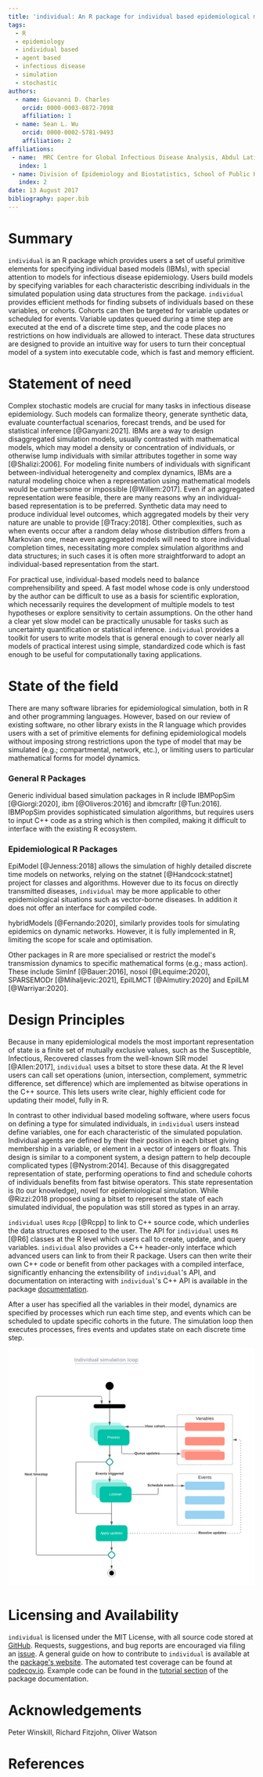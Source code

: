 ```yaml
---
title: 'individual: An R package for individual based epidemiological models'
tags:
  - R
  - epidemiology
  - individual based
  - agent based
  - infectious disease
  - simulation
  - stochastic
authors:
  - name: Giovanni D. Charles
    orcid: 0000-0003-0872-7098
    affiliation: 1
  - name: Sean L. Wu
    orcid: 0000-0002-5781-9493
    affiliation: 2
affiliations:
 - name:  MRC Centre for Global Infectious Disease Analysis, Abdul Latif Jameel Institute for Disease and Emergency Analytics (J-IDEA), Imperial College London, London, UK.
   index: 1
 - name: Division of Epidemiology and Biostatistics, School of Public Health, University of California, Berkeley, CA 94720, USA
   index: 2
date: 13 August 2017
bibliography: paper.bib
---
```


# Summary

`individual` is an R package which provides users a set of useful primitive elements
for specifying individual based models (IBMs), with special attention to models
for infectious disease epidemiology. 
Users build models by specifying variables for each characteristic describing individuals 
in the simulated population using data structures from the package.
`individual` provides efficient methods for finding
subsets of individuals based on these variables, or cohorts. Cohorts can then
be targeted for variable updates or scheduled for events.
Variable updates queued during a time step are executed at the end of a discrete time step,
and the code places no restrictions on how individuals are allowed to interact.
These data structures are designed to provide an intuitive way for users to turn their conceptual
model of a system into executable code, which is fast and memory efficient.

# Statement of need

Complex stochastic models are crucial for many tasks 
in infectious disease epidemiology.
Such models can formalize theory, generate synthetic data, evaluate counterfactual 
scenarios, forecast trends, and be used for statistical inference [@Ganyani:2021]. IBMs are a way to 
design disaggregated simulation models, usually contrasted
with mathematical models, which may model a density or concentration
of individuals, or otherwise lump individuals with similar attributes together in some
way [@Shalizi:2006]. For modeling finite numbers of individuals with significant
between-individual heterogeneity and complex dynamics, IBMs are a natural modeling
choice when a representation using mathematical models would be cumbersome
or impossible [@Willem:2017]. Even if an aggregated representation were feasible, there are many 
reasons why an individual-based representation is to be preferred. Synthetic data
may need to produce individual level outcomes, which aggregated models by their very 
nature are unable to provide [@Tracy:2018]. Other complexities, such as when events occur after
a random delay whose distribution differs from a Markovian
one, mean even aggregated models will need to store individual completion times,
necessitating more complex simulation algorithms and data structures; in such
cases it is often more straightforward to adopt an individual-based representation
from the start.

For practical use, individual-based models 
need to balance comprehensibility and speed. A fast model whose code is only
understood by the author can be difficult to use as a basis for scientific
exploration, which necessarily requires the development of multiple models to
test hypotheses or explore sensitivity to certain assumptions. On the
other hand a clear yet slow model can be practically unusable for tasks such as
uncertainty quantification or statistical inference. `individual`
provides a toolkit for users to write models that is general enough
to cover nearly all models of practical interest using simple, standardized code which is
fast enough to be useful for computationally taxing applications.

# State of the field

There are many software libraries for epidemiological simulation,
both in R and other programming languages. However, based on our review of
existing software, no other library exists in
the R language which provides users with a set of primitive elements for defining 
epidemiological models without imposing strong restrictions upon the type of model
that may be simulated (e.g.; compartmental, network, etc.), or limiting users to particular
mathematical forms for model dynamics.

### General R Packages

Generic individual based simulation packages in R include
IBMPopSim [@Giorgi:2020], ibm [@Oliveros:2016] and ibmcraftr [@Tun:2016].
IBMPopSim provides sophisticated simulation algorithms, but requires users to input C++ code
as a string which is then compiled, making it difficult to interface with the
existing R ecosystem.

### Epidemiological R Packages

EpiModel [@Jenness:2018] allows the simulation of highly detailed discrete time
models on networks, relying on the statnet [@Handcock:statnet] project for
classes and algorithms. However due to its focus on directly transmitted
diseases, `individual` may be more applicable to other epidemiological situations 
such as vector-borne diseases. In addition it does not offer an interface for
compiled code.

hybridModels [@Fernando:2020], similarly provides tools for simulating epidemics
on dynamic networks. However, it is fully implemented in R, limiting the scope for
scale and optimisation.

Other packages in R are more specialised or restrict the model's transmission dynamics 
to specific mathematical forms (e.g.; mass action). These include SimInf [@Bauer:2016], 
nosoi [@Lequime:2020], SPARSEMODr [@Mihaljevic:2021], EpiILMCT [@Almutiry:2020] and
EpiILM [@Warriyar:2020].

# Design Principles

Because in many epidemiological models the most important representation of state
is a finite set of mutually exclusive values, such as the Susceptible, Infectious, Recovered
classes from the well-known SIR model [@Allen:2017], `individual` uses a bitset to store these data.
At the R level users can call set operations (union, intersection,
complement, symmetric difference, set difference) which are implemented as bitwise
operations in the C++ source. This lets users write clear, highly efficient
code for updating their model, fully in R. 

In contrast to other individual based modeling software, where users focus on
defining a type for simulated individuals,
in `individual` users instead define variables, one for each characteristic
of the simulated population.
Individual agents are defined by their their position in each bitset giving 
membership in a variable, or element in a vector of integers or floats.
This design is similar to a component system, a design pattern to help
decouple complicated types [@Nystrom:2014]. 
Because of this disaggregated representation of state, performing
operations to find and schedule cohorts of individuals benefits from fast bitwise operators.
This state representation is (to our knowledge), novel for epidemiological simulation. 
While @Rizzi:2018 proposed using a bitset to represent the state of each
simulated individual, the population was still stored as types in an array.

`individual` uses `Rcpp` [@Rcpp] to link to C++ source code, 
which underlies the data structures exposed to the user. 
The API for `individual` uses `R6` [@R6] classes at the R level
which users call to create, update, and query variables.
`individual` also provides a C++ header-only interface which advanced users
can link to from their R package.
Users can then write their own C++ code or benefit from other packages with
a compiled interface,
significantly enhancing the extensibility of `individual`'s API, and
documentation on interacting with `individual`'s C++ API is available in
the package [documentation](https://mrc-ide.github.io/individual/articles/Performance.html).

After a user has specified all the variables in their model, dynamics
are specified by processes which run each time step, and events which can be
scheduled to update specific cohorts in the future. The simulation loop then
executes processes, fires events and updates state on each discrete time step.

![A flow diagram for the simulation loop](sim_loop.png)

# Licensing and Availability

`individual` is licensed under the MIT License, with all
source code stored at [GitHub](https://github.com/mrc-ide/individual).
Requests, suggestions, and bug reports are encouraged via
filing an [issue](https://github.com/mrc-ide/individual/issues).
A general guide on how to contribute to `individual` is available at
the [package's website](https://mrc-ide.github.io/individual/articles/Contributing.html).
The automated test coverage can be found at
[codecov.io](https://app.codecov.io/gh/mrc-ide/individual/). Example code can
be found in the
[tutorial section](https://mrc-ide.github.io/individual/articles/Tutorial.html)
of the package documentation.


# Acknowledgements

Peter Winskill, Richard Fitzjohn, Oliver Watson

# References
